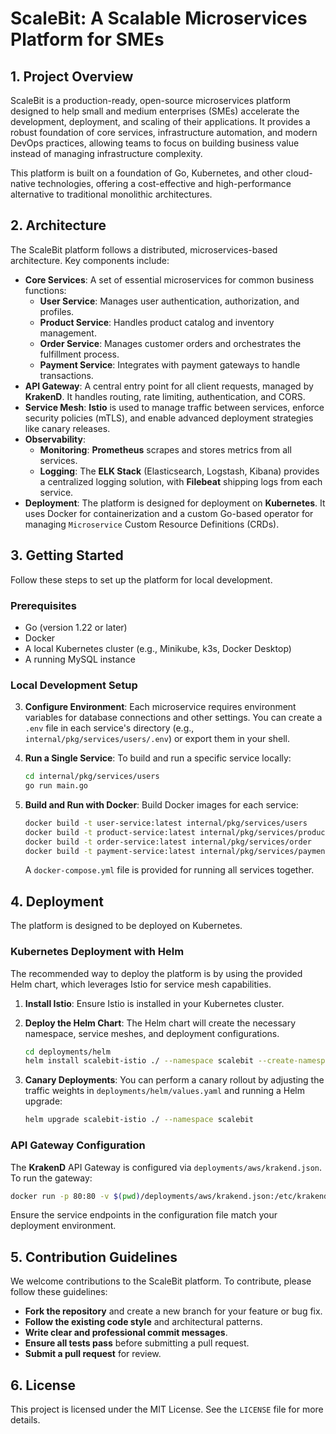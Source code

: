 # ScaleBit: A Scalable Microservices Platform for SMEs

## 1. Project Overview

ScaleBit is a production-ready, open-source microservices platform designed to help small and medium enterprises (SMEs) accelerate the development, deployment, and scaling of their applications. It provides a robust foundation of core services, infrastructure automation, and modern DevOps practices, allowing teams to focus on building business value instead of managing infrastructure complexity.

This platform is built on a foundation of Go, Kubernetes, and other cloud-native technologies, offering a cost-effective and high-performance alternative to traditional monolithic architectures.

## 2. Architecture

The ScaleBit platform follows a distributed, microservices-based architecture. Key components include:

- **Core Services**: A set of essential microservices for common business functions:
  - **User Service**: Manages user authentication, authorization, and profiles.
  - **Product Service**: Handles product catalog and inventory management.
  - **Order Service**: Manages customer orders and orchestrates the fulfillment process.
  - **Payment Service**: Integrates with payment gateways to handle transactions.
- **API Gateway**: A central entry point for all client requests, managed by **KrakenD**. It handles routing, rate limiting, authentication, and CORS.
- **Service Mesh**: **Istio** is used to manage traffic between services, enforce security policies (mTLS), and enable advanced deployment strategies like canary releases.
- **Observability**:
  - **Monitoring**: **Prometheus** scrapes and stores metrics from all services.
  - **Logging**: The **ELK Stack** (Elasticsearch, Logstash, Kibana) provides a centralized logging solution, with **Filebeat** shipping logs from each service.
- **Deployment**: The platform is designed for deployment on **Kubernetes**. It uses Docker for containerization and a custom Go-based operator for managing `Microservice` Custom Resource Definitions (CRDs).

## 3. Getting Started

Follow these steps to set up the platform for local development.

### Prerequisites

- Go (version 1.22 or later)
- Docker
- A local Kubernetes cluster (e.g., Minikube, k3s, Docker Desktop)
- A running MySQL instance

### Local Development Setup

3. **Configure Environment**:
   Each microservice requires environment variables for database connections and other settings. You can create a `.env` file in each service's directory (e.g., `internal/pkg/services/users/.env`) or export them in your shell.

4. **Run a Single Service**:
   To build and run a specific service locally:
   ```sh
   cd internal/pkg/services/users
   go run main.go
   ```

5. **Build and Run with Docker**:
   Build Docker images for each service:
   ```sh
   docker build -t user-service:latest internal/pkg/services/users
   docker build -t product-service:latest internal/pkg/services/product
   docker build -t order-service:latest internal/pkg/services/order
   docker build -t payment-service:latest internal/pkg/services/payment
   ```
   A `docker-compose.yml` file is provided for running all services together.

## 4. Deployment

The platform is designed to be deployed on Kubernetes.

### Kubernetes Deployment with Helm

The recommended way to deploy the platform is by using the provided Helm chart, which leverages Istio for service mesh capabilities.

1. **Install Istio**:
   Ensure Istio is installed in your Kubernetes cluster.

2. **Deploy the Helm Chart**:
   The Helm chart will create the necessary namespace, service meshes, and deployment configurations.
   ```sh
   cd deployments/helm
   helm install scalebit-istio ./ --namespace scalebit --create-namespace
   ```

3. **Canary Deployments**:
   You can perform a canary rollout by adjusting the traffic weights in `deployments/helm/values.yaml` and running a Helm upgrade:
   ```sh
   helm upgrade scalebit-istio ./ --namespace scalebit
   ```

### API Gateway Configuration

The **KrakenD** API Gateway is configured via `deployments/aws/krakend.json`. To run the gateway:
```sh
docker run -p 80:80 -v $(pwd)/deployments/aws/krakend.json:/etc/krakend/krakend.json devopsfaith/krakend
```
Ensure the service endpoints in the configuration file match your deployment environment.

## 5. Contribution Guidelines

We welcome contributions to the ScaleBit platform. To contribute, please follow these guidelines:

- **Fork the repository** and create a new branch for your feature or bug fix.
- **Follow the existing code style** and architectural patterns.
- **Write clear and professional commit messages**.
- **Ensure all tests pass** before submitting a pull request.
- **Submit a pull request** for review.

## 6. License

This project is licensed under the MIT License. See the `LICENSE` file for more details.
